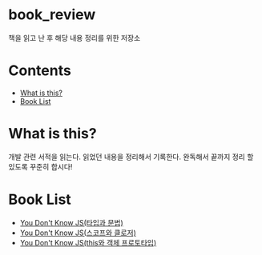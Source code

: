 # book_review
 책을 읽고 난 후 해당 내용 정리를 위한 저장소

# Contents
- [What is this?](#what-is-this?)
- [Book List](#Book-List)

# What is this?

개발 관련 서적을 읽는다. 읽었던 내용을 정리해서 기록한다. 완독해서 끝까지 정리 할 있도록 꾸준히 합시다!

# Book List

- [You Don't Know JS(타입과 문법)](https://github.com/HoseokNa/book_review/tree/master/YOU_DONT_KNOW_JS(TYPE_GRAMMAR))
- [You Don't Know JS(스코프와 클로저)](https://github.com/HoseokNa/book_review/tree/master/YOU_DONT_KNOW_JS(SCOPE_CLOSURES))
- [You Don't Know JS(this와 객체 프로토타입)](https://github.com/HoseokNa/book_review/tree/master/YOU_DONT_KNOW_JS(THIS_OBJECT_PROTOTYPE))

